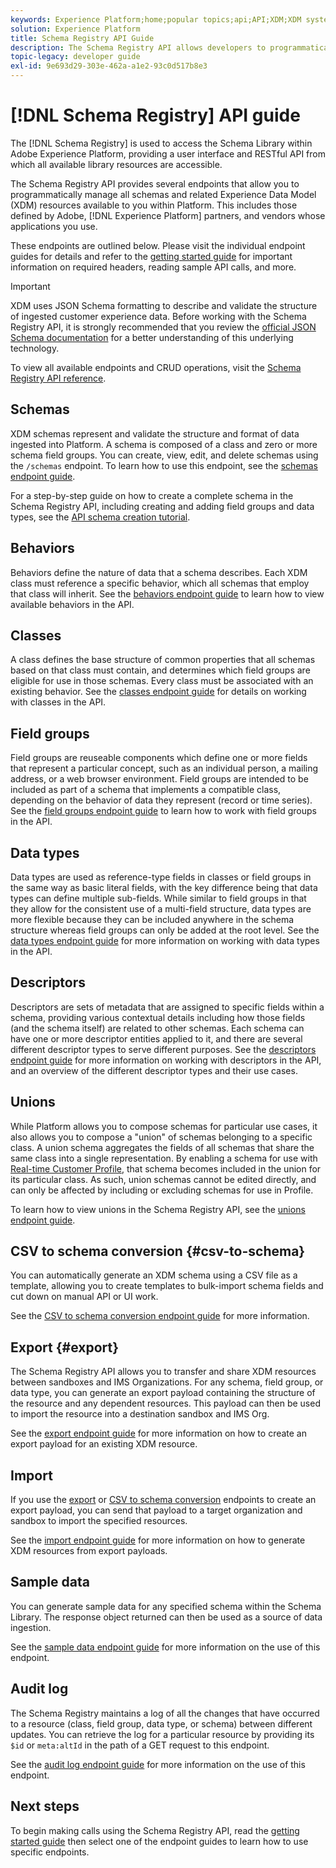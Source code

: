 ```yaml
---
keywords: Experience Platform;home;popular topics;api;API;XDM;XDM system;experience data model;Experience data model;Experience Data Model;data model;Data Model;schema registry;Schema Registry;
solution: Experience Platform
title: Schema Registry API Guide
description: The Schema Registry API allows developers to programmatically manage all schemas and related Experience Data Model (XDM) resources within Adobe Experience Platform. Follow this guide to learn how to perform key operations using the API.
topic-legacy: developer guide
exl-id: 9e693d29-303e-462a-a1e2-93c0d517b8e3
---
```

# [!DNL Schema Registry] API guide

The [!DNL Schema Registry] is used to access the Schema Library within Adobe Experience Platform, providing a user interface and RESTful API from which all available library resources are accessible.

The Schema Registry API provides several endpoints that allow you to programmatically manage all schemas and related Experience Data Model (XDM) resources available to you within Platform. This includes those defined by Adobe, [!DNL Experience Platform] partners, and vendors whose applications you use.

These endpoints are outlined below. Please visit the individual endpoint guides for details and refer to the [getting started guide](./getting-started.md) for important information on required headers, reading sample API calls, and more.

>[!IMPORTANT]
>
>XDM uses JSON Schema formatting to describe and validate the structure of ingested customer experience data. Before working with the Schema Registry API, it is strongly recommended that you review the [official JSON Schema documentation](https://json-schema.org/) for a better understanding of this underlying technology.

To view all available endpoints and CRUD operations, visit the [Schema Registry API reference](https://www.adobe.io/experience-platform-apis/references/schema-registry/).

## Schemas

XDM schemas represent and validate the structure and format of data ingested into Platform. A schema is composed of a class and zero or more schema field groups. You can create, view, edit, and delete schemas using the `/schemas` endpoint. To learn how to use this endpoint, see the [schemas endpoint guide](./schemas.md).

For a step-by-step guide on how to create a complete schema in the Schema Registry API, including creating and adding field groups and data types, see the [API schema creation tutorial](../tutorials/create-schema-api.md).

## Behaviors

Behaviors define the nature of data that a schema describes. Each XDM class must reference a specific behavior, which all schemas that employ that class will inherit. See the [behaviors endpoint guide](./behaviors.md) to learn how to view available behaviors in the API.

## Classes

A class defines the base structure of common properties that all schemas based on that class must contain, and determines which field groups are eligible for use in those schemas. Every class must be associated with an existing behavior. See the [classes endpoint guide](./classes.md) for details on working with classes in the API.

## Field groups

Field groups are reuseable components which define one or more fields that represent a particular concept, such as an individual person, a mailing address, or a web browser environment. Field groups are intended to be included as part of a schema that implements a compatible class, depending on the behavior of data they represent (record or time series). See the [field groups endpoint guide](./field-groups.md) to learn how to work with field groups in the API.

## Data types

Data types are used as reference-type fields in classes or field groups in the same way as basic literal fields, with the key difference being that data types can define multiple sub-fields. While similar to field groups in that they allow for the consistent use of a multi-field structure, data types are more flexible because they can be included anywhere in the schema structure whereas field groups can only be added at the root level. See the [data types endpoint guide](./data-types.md) for more information on working with data types in the API.

## Descriptors

Descriptors are sets of metadata that are assigned to specific fields within a schema, providing various contextual details including how those fields (and the schema itself) are related to other schemas. Each schema can have one or more descriptor entities applied to it, and there are several different descriptor types to serve different purposes. See the [descriptors endpoint guide](./descriptors.md) for more information on working with descriptors in the API, and an overview of the different descriptor types and their use cases.

## Unions

While Platform allows you to compose schemas for particular use cases, it also allows you to compose a "union" of schemas belonging to a specific class. A union schema aggregates the fields of all schemas that share the same class into a single representation. By enabling a schema for use with [Real-time Customer Profile](../../profile/home.md), that schema becomes included in the union for its particular class. As such, union schemas cannot be edited directly, and can only be affected by including or excluding schemas for use in Profile.

To learn how to view unions in the Schema Registry API, see the [unions endpoint guide](./unions.md).

## CSV to schema conversion {#csv-to-schema}

You can automatically generate an XDM schema using a CSV file as a template, allowing you to create templates to bulk-import schema fields and cut down on manual API or UI work.

See the [CSV to schema conversion endpoint guide](./export.md) for more information.

## Export {#export}

The Schema Registry API allows you to transfer and share XDM resources between sandboxes and IMS Organizations. For any schema, field group, or data type, you can generate an export payload containing the structure of the resource and any dependent resources. This payload can then be used to import the resource into a destination sandbox and IMS Org.

See the [export endpoint guide](./export.md) for more information on how to create an export payload for an existing XDM resource.

## Import

If you use the [export](#export) or [CSV to schema conversion](./import.md) endpoints to create an export payload, you can send that payload to a target organization and sandbox to import the specified resources.

See the [import endpoint guide](./export.md) for more information on how to generate XDM resources from export payloads.

## Sample data

You can generate sample data for any specified schema within the Schema Library. The response object returned can then be used as a source of data ingestion.

See the [sample data endpoint guide](./sample-data.md) for more information on the use of this endpoint.

## Audit log

The Schema Registry maintains a log of all the changes that have occurred to a resource (class, field group, data type, or schema) between different updates. You can retrieve the log for a particular resource by providing its `$id` or `meta:altId` in the path of a GET request to this endpoint.

See the [audit log endpoint guide](./audit-log.md) for more information on the use of this endpoint.

## Next steps

To begin making calls using the Schema Registry API, read the [getting started guide](./getting-started.md) then select one of the endpoint guides to learn how to use specific endpoints.
